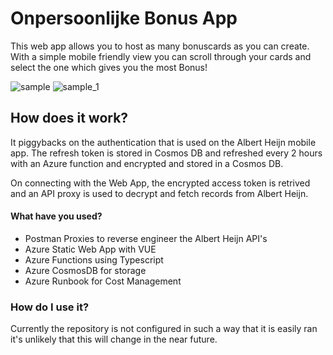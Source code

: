 
# Onpersoonlijke Bonus App

This web app allows you to host as many bonuscards as you can create. With a simple mobile friendly view you can scroll through your cards and select the one which gives you the most Bonus!


![sample](https://github.com/M-rtn/bonus-hamster/assets/19554624/50f4398c-f736-4893-8372-74b16d8d845a)
![sample_1](https://github.com/M-rtn/bonus-hamster/assets/19554624/3795730f-fb8a-4fd4-85eb-06cbc2f372f8)


## How does it work?


It piggybacks on the authentication that is used on the Albert Heijn mobile app. The refresh token is stored in Cosmos DB and refreshed every 2 hours with an Azure function and encrypted and stored in a Cosmos DB.

On connecting with the Web App, the encrypted access token is retrived and an API proxy is used to decrypt and fetch records from Albert Heijn.

#### What have you used?

- Postman Proxies to reverse engineer the Albert Heijn API's
- Azure Static Web App with VUE 
- Azure Functions using Typescript
- Azure CosmosDB for storage
- Azure Runbook for Cost Management

### How do I use it?

Currently the repository is not configured in such a way that it is easily ran it's unlikely that this will change in the near future.

